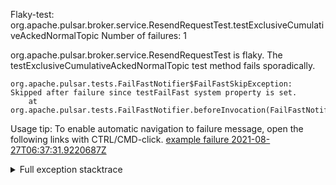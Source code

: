         
Flaky-test: org.apache.pulsar.broker.service.ResendRequestTest.testExclusiveCumulativeAckedNormalTopic
Number of failures: 1

org.apache.pulsar.broker.service.ResendRequestTest is flaky. The testExclusiveCumulativeAckedNormalTopic test method fails sporadically.

```
org.apache.pulsar.tests.FailFastNotifier$FailFastSkipException: Skipped after failure since testFailFast system property is set.
	at org.apache.pulsar.tests.FailFastNotifier.beforeInvocation(FailFastNotifier.java:88)

```

Usage tip: To enable automatic navigation to failure message, open the following links with CTRL/CMD-click.
[example failure 2021-08-27T06:37:31.9220687Z](https://github.com/apache/pulsar/runs/3440411059?check_suite_focus=true#step:9:2037)


<details>
<summary>Full exception stacktrace</summary>
<code><pre>
org.apache.pulsar.tests.FailFastNotifier$FailFastSkipException: Skipped after failure since testFailFast system property is set.
	at org.apache.pulsar.tests.FailFastNotifier.beforeInvocation(FailFastNotifier.java:88)

</pre></code>
</details>

